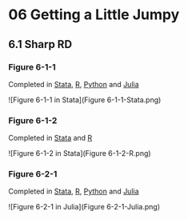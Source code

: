 # 06 Getting a Little Jumpy
## 6.1 Sharp RD

### Figure 6-1-1

Completed in [Stata](Figure%206-1-1.do), [R](Figure%206-1-1.r), [Python](Figure%206-1-1.py) and [Julia](Figure%206-1-1.jl)

![Figure 6-1-1 in Stata](Figure 6-1-1-Stata.png)

### Figure 6-1-2

Completed in [Stata](Figure%206-1-2.do) and [R](Figure%206-1-2.r)

![Figure 6-1-2 in Stata](Figure 6-1-2-R.png)

### Figure 6-2-1

Completed in [Stata](Figure%206-2-1.do), [R](Figure%206-2-1.r), [Python](Figure%206-2-1.py) and [Julia](Figure%206-1-1.jl)

![Figure 6-2-1 in Julia](Figure 6-2-1-Julia.png)
